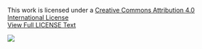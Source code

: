 This work is licensed under a [Creative Commons Attribution 4.0 International License](https://creativecommons.org/licenses/by-nc-nd/4.0/)\
[View Full LICENSE Text](https://github.com/Blissful4992/pathfinding/blob/main/LICENSE)

![](https://mirrors.creativecommons.org/presskit/buttons/88x31/svg/by-nc-nd.svg)
